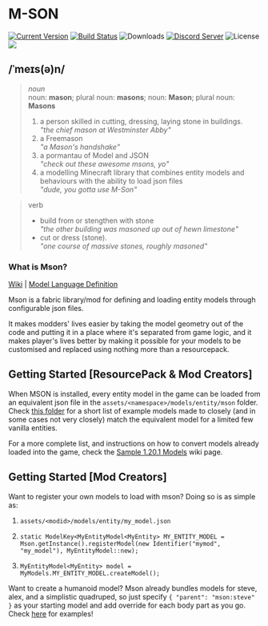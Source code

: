  # M-SON
 
 [![Current Version](https://img.shields.io/github/v/release/MineLittlePony/Mson)](https://github.com/MineLittlePony/Mson/releases/latest)
[![Build Status](https://img.shields.io/github/actions/workflow/status/MineLittlePony/Mson/gradle-build.yml)](https://github.com/MineLittlePony/Mson/actions/workflows/gradle-build.yml)
![Downloads](https://img.shields.io/github/downloads/MineLittlePony/Mson/total.svg?color=yellowgreen)
[![Discord Server](https://img.shields.io/discord/182490536119107584.svg?color=blueviolet)](https://discord.gg/HbJSFyu)
![License](https://img.shields.io/github/license/MineLittlePony/Mson)
![](https://img.shields.io/badge/api-fabric-orange.svg)

 ## /ˈmeɪs(ə)n/

> _noun_  
> noun: **mason**; plural noun: **masons**; noun: **Mason**; plural noun: **Masons**
> 1. a person skilled in cutting, dressing, laying stone in buildings.  
>    _"the chief mason at Westminster Abby"_
> 2. a Freemason  
>    _"a Mason's handshake"_
> 3. a pormantau of Model and JSON  
    _"check out these awesome msons, yo"_
> 3. a modelling Minecraft library that combines entity models and behaviours with the ability to load json files  
>   _"dude, you gotta use M-Son"_

> verb  
>  -   build from or stengthen with stone  
>     _"the other building was masoned up out of hewn limestone"_
>  - cut or dress (stone).  
>     _"one course of massive stones, roughly masoned"_

### What is Mson?

[Wiki](https://github.com/MineLittlePony/Mson/wiki) | [Model Language Definition](https://github.com/MineLittlePony/Mson/tree/1.20/doc)

Mson is a fabric library/mod for defining and loading entity models through configurable json files.

It makes modders' lives easier by taking the model geometry out of the code and putting it in a place where it's separated from game logic,
and it makes player's lives better by making it possible for your models to be customised and replaced using nothing more than a resourcepack.


## Getting Started [ResourcePack & Mod Creators]

When MSON is installed, every entity model in the game can be loaded from an equivalent json file in the `assets/<namespace>/models/entity/mson` folder. Check [this folder](https://github.com/MineLittlePony/Mson/tree/1.20/src/test/resources/assets/minecraft/models/entity/mson) for a short list of example models made to closely (and in some cases not very closely) match the equivalent model for a limited few vanilla entities.

For a more complete list, and instructions on how to convert models already loaded into the game, check the [Sample 1.20.1 Models](https://github.com/MineLittlePony/Mson/wiki/Sample-1.20.1-Models) wiki page.

## Getting Started [Mod Creators]

Want to register your own models to load with mson? Doing so is as simple as:

1) `assets/<modid>/models/entity/my_model.json`

2) `static ModelKey<MyEntityModel<MyEntity> MY_ENTITY_MODEL = Mson.getInstance().registerModel(new Identifier("mymod", "my_model"), MyEntityModel::new);`

3) `MyEntityModel<MyEntity> model = MyModels.MY_ENTITY_MODEL.createModel();`

Want to create a humanoid model? Mson already bundles models for steve, alex, and a simplistic quadruped, so just specify `{ "parent": "mson:steve" }` as your starting model and add override for each body part as you go. Check [here](https://github.com/MineLittlePony/Mson/tree/1.20/src/test/resources/assets) for examples!

